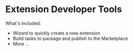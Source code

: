 # Extension Developer Tools

What's included:

* Wizard to quickly create a new extension
* Build tasks to package and publish to the Marketplace
* More ...